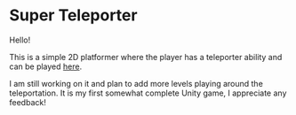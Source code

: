 # Super Teleporter

Hello!

This is a simple 2D platformer where the player has a teleporter ability and can be played [here](https://rpascalie.github.io/SuperTeleporter/).

I am still working on it and plan to add more levels playing around the teleportation. 
It is my first somewhat complete Unity game, I appreciate any feedback!

